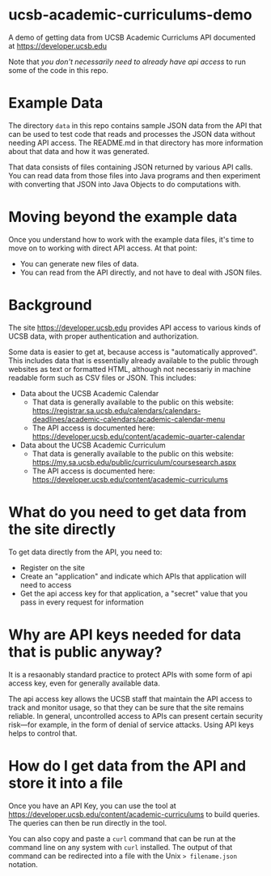 # ucsb-academic-curriculums-demo

A demo of getting data from UCSB Academic Curriclums API documented at <https://developer.ucsb.edu>

Note that *you don't necessarily need to already have api access* to run some of the code in this repo.

# Example Data

The directory `data` in this repo contains sample JSON data from the API that can be used to test code that reads and processes the JSON data without needing API access.   The README.md in that directory has more information about that data and how it was generated.

That data consists of files containing JSON returned by various API calls.  You can read data from those files into Java programs and then experiment with converting that JSON into Java Objects to do computations with.

# Moving beyond the example data

Once you understand how to work with the example data files, it's time to move on to working with direct API access.
At that point:

* You can generate new files of data. 
* You can read from the API directly, and not have to deal with JSON files.

# Background

The site <https://developer.ucsb.edu> provides API access to various kinds of UCSB data, with proper authentication and authorization.

Some data is easier to get at, because access is "automatically approved".  This includes data that is essentially already available to the public through websites as text or formatted HTML, although not necessariy in machine readable form such as CSV files or JSON.    This includes:
* Data about the UCSB Academic Calendar
   * That data is generally available to the public on this website: <https://registrar.sa.ucsb.edu/calendars/calendars-deadlines/academic-calendars/academic-calendar-menu>
   * The API access is documented here: <https://developer.ucsb.edu/content/academic-quarter-calendar>
* Data about the UCSB Academic Curriculum
   * That data is generally available to the public on this website: <https://my.sa.ucsb.edu/public/curriculum/coursesearch.aspx>
   * The API access is documented here: <https://developer.ucsb.edu/content/academic-curriculums>


# What do you need to get data from the site directly

To get data directly from the API, you need to:

* Register on the site
* Create an "application" and indicate which APIs that application will need to access 
* Get the api access key for that application, a "secret" value that you pass in every request for information

# Why are API keys needed for data that is public anyway?

It is a resaonably standard practice to protect APIs with some form of api access key, even for generally available data. 

The api access key allows the UCSB staff that maintain the API access to track and monitor usage, so that they can be sure that the site remains reliable.  In general, uncontrolled access to APIs can present certain security risk&mdash;for example, in the form of denial of service attacks.  Using API keys helps to control that.

# How do I get data from the API and store it into a file

Once you have an API Key, you can use the tool at <https://developer.ucsb.edu/content/academic-curriculums> to build queries.   The queries can then be run directly in the tool.  

You can also copy and paste a `curl` command that can be run at the command line on any system with `curl` installed.    The output of that command can be redirected into a file with the Unix `> filename.json` notation.




